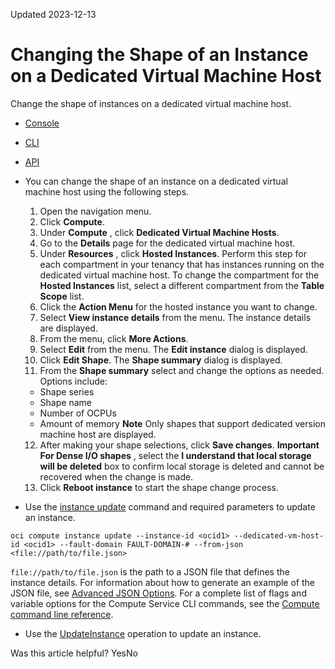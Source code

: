 Updated 2023-12-13
# Changing the Shape of an Instance on a Dedicated Virtual Machine Host
Change the shape of instances on a dedicated virtual machine host.
  * [Console](https://docs.oracle.com/en-us/iaas/Content/Compute/Concepts/dvmh_changing_shape_dedicated_virtual_machine_host.htm)
  * [CLI](https://docs.oracle.com/en-us/iaas/Content/Compute/Concepts/dvmh_changing_shape_dedicated_virtual_machine_host.htm)
  * [API](https://docs.oracle.com/en-us/iaas/Content/Compute/Concepts/dvmh_changing_shape_dedicated_virtual_machine_host.htm)


  * You can change the shape of an instance on a dedicated virtual machine host using the following steps.
    1. Open the navigation menu.
    2. Click **Compute**.
    3. Under **Compute** , click **Dedicated Virtual Machine Hosts**.
    4. Go to the **Details** page for the dedicated virtual machine host.
    5. Under **Resources** , click **Hosted Instances**. Perform this step for each compartment in your tenancy that has instances running on the dedicated virtual machine host. To change the compartment for the **Hosted Instances** list, select a different compartment from the **Table Scope** list.
    6. Click the **Action Menu** for the hosted instance you want to change.
    7. Select **View instance details** from the menu. The instance details are displayed.
    8. From the menu, click **More Actions**.
    9. Select **Edit** from the menu. The **Edit instance** dialog is displayed.
    10. Click **Edit Shape**. The **Shape summary** dialog is displayed.
    11. From the **Shape summary** select and change the options as needed. Options include: 
       * Shape series
       * Shape name
       * Number of OCPUs
       * Amount of memory
**Note** Only shapes that support dedicated version machine host are displayed.
    12. After making your shape selections, click **Save changes**. 
**Important** **For Dense I/O shapes** , select the **I understand that local storage will be deleted** box to confirm local storage is deleted and cannot be recovered when the change is made.
    13. Click **Reboot instance** to start the shape change process.
  * Use the [instance update](https://docs.oracle.com/iaas/tools/oci-cli/latest/oci_cli_docs/cmdref/compute/instance/update.html) command and required parameters to update an instance.
```
oci compute instance update --instance-id <ocid1> --dedicated-vm-host-id <ocid1> --fault-domain FAULT-DOMAIN-# --from-json <file://path/to/file.json>
```

`file://path/to/file.json` is the path to a JSON file that defines the instance details. For information about how to generate an example of the JSON file, see [Advanced JSON Options](https://docs.oracle.com/iaas/Content/API/SDKDocs/cliusing.htm#AdvancedJSON).
For a complete list of flags and variable options for the Compute Service CLI commands, see the [Compute command line reference](https://docs.oracle.com/iaas/tools/oci-cli/latest/oci_cli_docs/cmdref/compute.html).
  * Use the [UpdateInstance](https://docs.oracle.com/iaas/api/#/en/iaas/latest/Instance/UpdateInstance) operation to update an instance.


Was this article helpful?
YesNo

